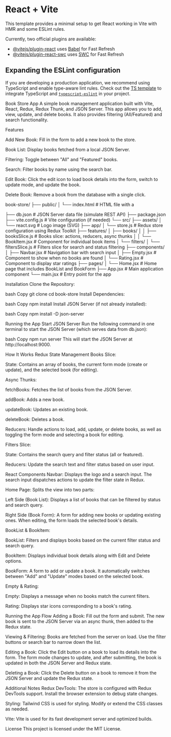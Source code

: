 # React + Vite

This template provides a minimal setup to get React working in Vite with HMR and some ESLint rules.

Currently, two official plugins are available:

- [@vitejs/plugin-react](https://github.com/vitejs/vite-plugin-react/blob/main/packages/plugin-react/README.md) uses [Babel](https://babeljs.io/) for Fast Refresh
- [@vitejs/plugin-react-swc](https://github.com/vitejs/vite-plugin-react-swc) uses [SWC](https://swc.rs/) for Fast Refresh

## Expanding the ESLint configuration

If you are developing a production application, we recommend using TypeScript and enable type-aware lint rules. Check out the [TS template](https://github.com/vitejs/vite/tree/main/packages/create-vite/template-react-ts) to integrate TypeScript and [`typescript-eslint`](https://typescript-eslint.io) in your project.

Book Store App
A simple book management application built with Vite, React, Redux, Redux Thunk, and JSON Server. This app allows you to add, view, update, and delete books. It also provides filtering (All/Featured) and search functionality.

Features

Add New Book: Fill in the form to add a new book to the store.

Book List: Display books fetched from a local JSON Server.

Filtering: Toggle between "All" and "Featured" books.

Search: Filter books by name using the search bar.

Edit Book: Click the edit icon to load book details into the form, switch to update mode, and update the book.

Delete Book: Remove a book from the database with a single click.

book-store/
├── public/
│ └── index.html # HTML file with a <div id="root"></div>
├── db.json # JSON Server data file (simulate REST API)
├── package.json
├── vite.config.js # Vite configuration (if needed)
└── src/
├── assets/
│ └── react.svg # Logo image (SVG)
├── app/
│ └── store.js # Redux store configuration using Redux Toolkit
├── features/
│ ├── books/
│ │ ├── booksSlice.js # Books slice: actions, reducers, async thunks
│ │ └── BookItem.jsx # Component for individual book items
│ └── filters/
│ └── filtersSlice.js # Filters slice for search and status filtering
├── components/
│ ├── Navbar.jsx # Navigation bar with search input
│ ├── Empty.jsx # Component to show when no books are found
│ └── Rating.jsx # Component to display star ratings
├── pages/
│ └── Home.jsx # Home page that includes BookList and BookForm
├── App.jsx # Main application component
└── main.jsx # Entry point for the app

Installation
Clone the Repository:

bash
Copy
git clone <repository-url>
cd book-store
Install Dependencies:

bash
Copy
npm install
Install JSON Server (if not already installed):

bash
Copy
npm install -D json-server

Running the App
Start JSON Server
Run the following command in one terminal to start the JSON Server (which serves data from db.json):

bash
Copy
npm run server
This will start the JSON Server at http://localhost:9000.

How It Works
Redux State Management
Books Slice:

State: Contains an array of books, the current form mode (create or update), and the selected book (for editing).

Async Thunks:

fetchBooks: Fetches the list of books from the JSON Server.

addBook: Adds a new book.

updateBook: Updates an existing book.

deleteBook: Deletes a book.

Reducers: Handle actions to load, add, update, or delete books, as well as toggling the form mode and selecting a book for editing.

Filters Slice:

State: Contains the search query and filter status (all or featured).

Reducers: Update the search text and filter status based on user input.

React Components
Navbar:
Displays the logo and a search input. The search input dispatches actions to update the filter state in Redux.

Home Page:
Splits the view into two parts:

Left Side (Book List): Displays a list of books that can be filtered by status and search query.

Right Side (Book Form): A form for adding new books or updating existing ones. When editing, the form loads the selected book's details.

BookList & BookItem:

BookList: Filters and displays books based on the current filter status and search query.

BookItem: Displays individual book details along with Edit and Delete options.

BookForm:
A form to add or update a book. It automatically switches between "Add" and "Update" modes based on the selected book.

Empty & Rating:

Empty: Displays a message when no books match the current filters.

Rating: Displays star icons corresponding to a book's rating.

Running the App Flow
Adding a Book:
Fill out the form and submit. The new book is sent to the JSON Server via an async thunk, then added to the Redux state.

Viewing & Filtering:
Books are fetched from the server on load. Use the filter buttons or search bar to narrow down the list.

Editing a Book:
Click the Edit button on a book to load its details into the form. The form mode changes to update, and after submitting, the book is updated in both the JSON Server and Redux state.

Deleting a Book:
Click the Delete button on a book to remove it from the JSON Server and update the Redux state.

Additional Notes
Redux DevTools:
The store is configured with Redux DevTools support. Install the browser extension to debug state changes.

Styling:
Tailwind CSS is used for styling. Modify or extend the CSS classes as needed.

Vite:
Vite is used for its fast development server and optimized builds.

License
This project is licensed under the MIT License.
